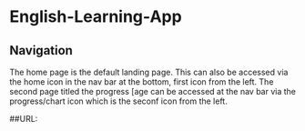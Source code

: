 # English-Learning-App

## Navigation
The home page is the default landing page. This can also be accessed via the home icon in the nav bar at the bottom, first icon from the left.
The second page titled the progress [age can be accessed at the nav bar via the progress/chart icon which is the seconf icon from the left.

##URL: 
